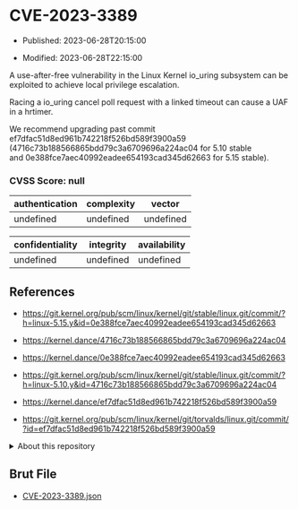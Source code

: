 # CVE-2023-3389

- Published: 2023-06-28T20:15:00

- Modified: 2023-06-28T22:15:00

A use-after-free vulnerability in the Linux Kernel io_uring subsystem can be exploited to achieve local privilege escalation.

Racing a io_uring cancel poll request with a linked timeout can cause a UAF in a hrtimer.

We recommend upgrading past commit ef7dfac51d8ed961b742218f526bd589f3900a59 (4716c73b188566865bdd79c3a6709696a224ac04 for 5.10 stable and 0e388fce7aec40992eadee654193cad345d62663 for 5.15 stable).



### CVSS Score: **null**

| authentication | complexity | vector |
| --- | --- | --- |
| undefined | undefined | undefined |

| confidentiality | integrity | availability |
| --- | --- | --- |
| undefined | undefined | undefined |

## References

* https://git.kernel.org/pub/scm/linux/kernel/git/stable/linux.git/commit/?h=linux-5.15.y&id=0e388fce7aec40992eadee654193cad345d62663

* https://kernel.dance/4716c73b188566865bdd79c3a6709696a224ac04

* https://kernel.dance/0e388fce7aec40992eadee654193cad345d62663

* https://git.kernel.org/pub/scm/linux/kernel/git/stable/linux.git/commit/?h=linux-5.10.y&id=4716c73b188566865bdd79c3a6709696a224ac04

* https://kernel.dance/ef7dfac51d8ed961b742218f526bd589f3900a59

* https://git.kernel.org/pub/scm/linux/kernel/git/torvalds/linux.git/commit/?id=ef7dfac51d8ed961b742218f526bd589f3900a59

<details>
<summary>About this repository</summary> 

  This repository is part of the project [Live Hack CVE](https://github.com/Live-Hack-CVE). Main website can be found [www.live-hack.org](https://www.live-hack.org) 
  
  Made by [Sn0wAlice](https://github.com/Sn0wAlice) for the people that care about security and need to have a feed of the latest CVEs. Hope you enjoy it, don't forget to star the repo and follow me on [Twitter](https://twitter.com/Sn0wAlice) and [Github](https://github.com/Sn0wAlice). And that is my [personnal website](https://www.alice-snow.me/)

  - [Home Page](https://github.com/Live-Hack-CVE)
  - [Framework](https://github.com/Live-Hack-CVE/cve-framework)
  - [CVE database](https://github.com/Live-Hack-CVE/full_database)
  - [Changelog](https://github.com/Live-Hack-CVE/Changelog)
</details>

## Brut File

* [CVE-2023-3389.json](https://raw.githubusercontent.com/Live-Hack-CVE/full_database/main/cves/2023/CVE-2023-3389.json)

